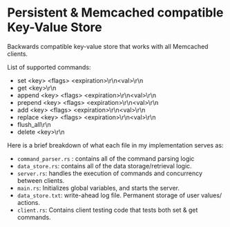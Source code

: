 # Persistent & Memcached compatible Key-Value Store

Backwards compatible key-value store that works with all Memcached clients.

List of supported commands:
- set \<key\> \<flags\> \<expiration\>\r\n\<val\>\r\n
- get \<key\>\r\n
- append \<key\> \<flags\> \<expiration\>\r\n\<val\>\r\n
- prepend \<key\> \<flags\> \<expiration\>\r\n\<val\>\r\n
- add \<key\> \<flags\> \<expiration\>\r\n\<val\>\r\n
- replace \<key\> \<flags\> \<expiration\>\r\n\<val\>\r\n
- flush_all\r\n
- delete \<key\>\r\n

Here is a brief breakdown of what each file in my implementation serves as: 
- `command_parser.rs` : contains all of the command parsing logic
- `data_store.rs`: contains all of the data storage/retrieval logic.
- `server.rs`: handles the execution of commands and concurrency between clients. 
- `main.rs`: Initializes global variables, and starts the server.
- `data_store.txt`: write-ahead log file. Permanent storage of user values/ actions. 
- `client.rs`: Contains client testing code that tests both set & get commands.
